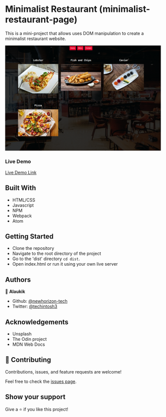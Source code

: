# Minimalist Restaurant (minimalist-restaurant-page)

This is a mini-project that allows uses DOM manipulation to create a minimalist restaurant website.

![screenshot](./img/screenshot.png)

### Live Demo

[Live Demo Link](https://newhorizon-tech.github.io/minimalist-restaurant-page/)

## Built With

- HTML/CSS
- Javascript
- NPM
- Webpack
- Atom


## Getting Started

- Clone the repository
- Navigate to the root directory of the project
- Go to the 'dist' directory ```cd dist```.
- Open index.html or run it using your own live server

## Authors

👤 **Alaukik**

- Github: [@newhorizon-tech](https://github.com/newhorizon-tech)
- Twitter: [@techintosh3](https://twitter.com/techintosh3)


## Acknowledgements

- Unsplash
- The Odin project
- MDN Web Docs


## 🤝 Contributing

Contributions, issues, and feature requests are welcome!

Feel free to check the [issues page](https://github.com/newhorizon-tech/minimalist-restaurant-page/issues).

## Show your support

Give a ⭐️ if you like this project!
